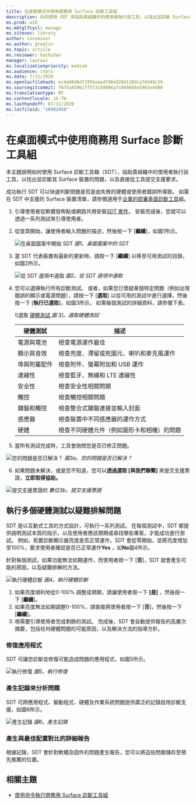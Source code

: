 ```yaml
---
title: 在桌面模式中使用商務用 Surface 診斷工具組
description: 如何使用 SDT 來協助貴組織中的使用者執行該工具，以找出並診斷 Surface 裝置的問題，以及直接從工具提交支援要求。
ms.prod: w10
ms.mktglfcycl: manage
ms.sitesec: library
author: coveminer
ms.author: greglin
ms.topic: article
ms.reviewer: hachidan
manager: laurawi
ms.localizationpriority: medium
ms.audience: itpro
ms.date: 7/31/2020
ms.openlocfilehash: ec4a90d0d72956eaa4f98e928d128dca70d49c59
ms.sourcegitcommit: f875a45961ff5f3c04006afc8690b5e5965e4d80
ms.translationtype: MT
ms.contentlocale: zh-TW
ms.lasthandoff: 07/31/2020
ms.locfileid: "10902958"
---
```

# 在桌面模式中使用商務用 Surface 診斷工具組

本主題說明如何使用 Surface 診斷工具箱（SDT），協助貴組織中的使用者執行該工具，以找出並診斷其 Surface 裝置的問題，以及直接從工具提交支援要求。 

成功執行 SDT 可以快速判斷問題是否是由失敗的硬體或使用者錯誤所導致。 如需在 SDT 中支援的 Surface 裝置清單，請參閱適用于[企業的部署表面診斷工具](surface-diagnostic-toolkit-business.md)組。


1. 引導使用者從軟體發佈點或網路共用安裝[SDT 套件](surface-diagnostic-toolkit-business.md#create-custom-sdt)。 安裝完成後，您就可以透過一系列測試來引導使用者。 

2. 從首頁開始，讓使用者輸入問題的描述，然後按一下 [**繼續**]，如圖1所示。

    ![在桌面圖案中開始 SDT ](images/sdt-desk-1.png)
 *圖1。桌面圖案中的 SDT*

3. 當 SDT 代表裝置有最新的更新時，請按一下 [**繼續**] 以移至可用測試的目錄，如圖2所示。

    ![從 SDT 選項中選取 ](images/sdt1.png)
 *圖2。從 SDT 選項中選取*

4. 您可以選擇執行所有診斷測試。 或者，如果您已懷疑某個特定問題（例如出現錯誤的顯示或電源問題），請按一下 [**選取**] 以從可用的測試中進行選擇，然後按一下 [**執行已選取**]，如圖3所示。 如需每個測試的詳細資料，請參閱下表。 

    ![選取 [硬體測試 ](images/sdt2.png)
 *圖 3]。選取硬體測試*

    硬體測試 | 描述
    --- | ---
    電源與電池 |  檢查電源運作最佳
    顯示與音效   | 檢查亮度、滯留或死圖元、喇叭和麥克風運作
    埠與附屬配件   | 檢查附件、螢幕附加和 USB 運作
    連線性 |  檢查藍牙、無線和 LTE 連線性
    安全性    | 檢查安全性相關問題
    觸控   | 檢查觸控相關問題
    鍵盤和觸控 |    檢查整合式鍵盤連接並輸入封面
    感應器 | 檢查裝置中不同感應器的運作方式
    硬體 |  檢查不同硬體元件（例如圖形卡和相機）的問題

5. 當所有測試完成時，工具會詢問您是否已修正問題。 

 ![您的問題是否已解決？ ](images/sdt3.png)
*圖3a。您的問題是否已解決？*

6. 如果問題未解決，或是您不知道，您可以**透過選取 [與我們聯繫]** 來提交支援票證，**立即取得協助。**
 
 ![提交支援票證的 ](images/sdt4.png)
 *數位3b。提交支援票證*

<span id="multiple" />

## 執行多個硬體測試以疑難排解問題

SDT 是以互動式工具的方式設計，可執行一系列測試。 在每個測試中，SDT 都提供說明測試本質的指示，以及使用者應該預期或尋找哪些專案，才能成功進行測試。 例如，若要診斷顯示器亮度是否正常運作，SDT 會從零開始，並將亮度增加至100%，要求使用者確認是否已正常運作**Yes** ，如**No**圖4所示。 

針對每個測試，如果功能無法如期運作，而使用者按一下 [**否**]，SDT 就會產生可能的原因，以及疑難排解的方法。 

![執行硬體診斷 ](images/sdt-desk-4.png)
 *圖4。執行硬體診斷*

1. 如果亮度順利地從0-100% 調整成預期，請讓使用者按一下 **[是]** ，然後按一下 [**繼續**]。 
2. 如果亮度無法如期調整0-100%，請直接將使用者按一下 [**否**]，然後按一下 [**繼續**]。 
3. 視需要引導使用者完成剩餘的測試。 完成後，SDT 會自動提供報告的高層次摘要，包括任何硬體問題的可能原因，以及解決方法的指導方針。


### 修復應用程式

SDT 可讓您診斷並修復可能造成問題的應用程式，如圖5所示。

![執行修復 ](images/sdt-desk-5.png)
 *圖5。執行修復*
<span id="logs" />

### 產生記錄來分析問題 

SDT 可跨應用程式、驅動程式、硬體及作業系統問題提供廣泛的記錄啟用診斷支援，如圖6所示。

![產生記錄 ](images/sdt-desk-6.png)
 *圖6。產生記錄*

<span id="detailed-report" />

### 產生與最佳配置對比的詳細報告

根據記錄，SDT 會針對軟體及固件的問題產生報告，您可以將這些問題儲存至預先推薦的位置。

## 相關主題

- [使用命令執行商務用 Surface 診斷工具組](surface-diagnostic-toolkit-command-line.md)

